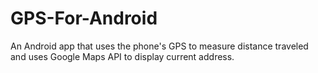 # GPS-For-Android
An Android app that uses the phone's GPS to measure distance traveled and uses Google Maps API to display current address.
